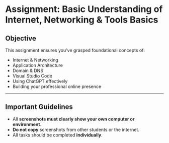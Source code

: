 # Assignment: Basic Understanding of Internet, Networking & Tools Basics

## Objective
This assignment ensures you’ve grasped foundational concepts of:

- Internet & Networking  
- Application Architecture  
- Domain & DNS  
- Visual Studio Code  
- Using ChatGPT effectively  
- Building your professional online presence  

---

## Important Guidelines
- All **screenshots must clearly show your own computer or environment**.  
- **Do not copy** screenshots from other students or the internet.  
- All tasks should be completed **individually**.  
